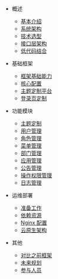 - 概述

  - [基本介绍](./docs/Introduce.md)
  - [系统架构](./docs/TechnicalArchitecture.md)
  - [技术选型](./docs/TechnologySelection.md)
  - [接口层架构](./docs/InterfaceArchitecture.md)
  - [低代码结合](./docs/releation2LowerCode.md)

- 基础框架

  - [框架基础能力](./docs/Framework.md#framework_base)
  - [核心配置](./docs/Framework.md#framework_config)
  - [主题定制平台](./docs/Framework.md#framework_theme)
  - [登录页定制](./docs/Framework.md#framework_login)

- 功能模块

  - [主题定制](./docs/Framework.md#framework_theme)
  - [用户管理](./docs/Users.md)
  - [角色管理](./docs/Roles.md)
  - [菜单管理](./docs/Menus.md)
  - [部门管理](./docs/Department.md)
  - [应用管理](./docs/AppMng.md)
  - [公告管理](./docs/NoticeMng.md)
  - [操作权限管理](./docs/OperationMng.md)
  - [日志管理](./docs/LogMng.md)

- 运维部署

  - [准备工作](./docs/Preparation.md)
  - [依赖资源](./docs/ResourceDependence.md)
  - [Nginx 配置](./docs/Nginx.md)
  - [云原生架构](./docs/CloudNativeAppArchitecture.md)

- 其他
  - [对比之前框架](./docs/Compare.md)
  - [未来规划](./docs/Future.md)
  - [参与人员](./doc/Members.md)
